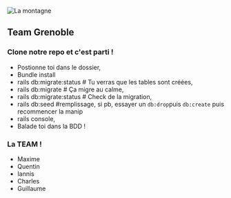 ![La montagne](http://informations-documents.com/coloriages.dessins/coloriages/coloriage_montagne4.jpg)
   ## Team Grenoble

### Clone notre repo et c'est parti !

- Postionne toi dans le dossier,
- Bundle install
- rails db:migrate:status # Tu verras que les tables sont créées,
- rails db:migrate # Ça migre au calme,
- rails db:migrate:status # Check de la migration,
- rails db:seed #remplissage, si pb, essayer un `db:drop`puis `db:create` puis recommencer la manip
- rails console,
- Balade toi dans la BDD !

### La TEAM !

- Maxime
- Quentin
- Iannis
- Charles
- Guillaume
